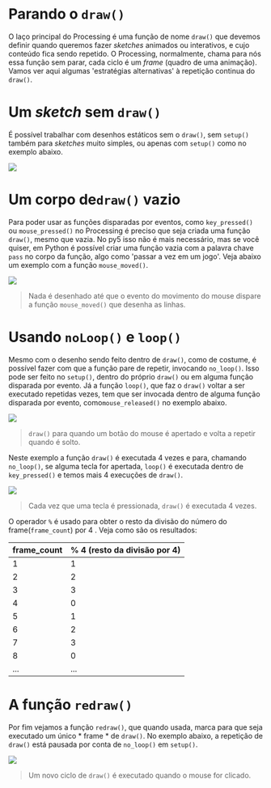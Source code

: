 # Parando o `draw()`

O laço principal do Processing é uma função de nome `draw()` que devemos definir quando queremos fazer *sketches* animados ou interativos, e cujo conteúdo fica sendo repetido. O Processing, normalmente, chama para nós essa função sem parar, cada ciclo é um *frame* (quadro de uma animação). Vamos ver aqui algumas 'estratégias alternativas' à repetição continua do `draw()`.

# Um *sketch* sem `draw()`

É possível trabalhar  com desenhos estáticos sem o `draw()`,  sem `setup()` também para *sketches* muito simples, ou apenas com `setup()` como no exemplo abaixo.

![](assets/no_loop_setup_only.png)

# Um corpo de`draw()` vazio

Para poder usar as funções disparadas por eventos, como `key_pressed()` ou `mouse_pressed()` no Processing é preciso que seja criada uma função `draw()`, mesmo que vazia. No py5 isso não é mais necessário, mas se você quiser,  em Python é possível criar uma função vazia com a palavra chave `pass` no corpo da função, algo como 'passar a vez em um jogo'. Veja abaixo um exemplo com a função `mouse_moved()`.

![](assets/no_loop_draw_pass.gif)

> Nada é desenhado até que o evento do movimento do mouse dispare a função `mouse_moved()` que desenha as linhas.

# Usando `noLoop()` e `loop()`

Mesmo com o desenho sendo feito dentro de `draw()`, como de costume, é possível fazer com que a função pare de repetir, invocando `no_loop()`.  Isso pode ser feito no `setup()`, dentro do próprio `draw()` ou em alguma função disparada por evento. Já a função `loop()`, que faz o `draw()` voltar  a ser executado repetidas vezes, tem que ser invocada dentro de alguma função disparada por evento, como`mouse_released()` no exemplo abaixo.

![](assets/no_loop_loop.gif)

> `draw()` para quando um botão do mouse é apertado e volta a repetir quando é solto.

Neste  exemplo a função `draw()` é executada 4 vezes e para, chamando `no_loop()`, se alguma tecla for apertada, `loop()` é executada dentro de `key_pressed()` e temos mais 4 execuções de `draw()`.

![](assets/no_loop_no_loop.gif)

> Cada vez que uma tecla é pressionada, `draw()` é executada 4 vezes.

O operador `%` é usado para obter o resto da divisão do número do frame(`frame_count`) por 4 . Veja como são os resultados:

| frame_count | % 4 (resto da divisão por 4) |
| ----------- | ---------------------------- |
| 1           | 1                            |
| 2           | 2                            |
| 3           | 3                            |
| 4           | 0                            |
| 5           | 1                            |
| 6           | 2                            |
| 7           | 3                            |
| 8           | 0                            |
| ...         | ...                          |

# A função `redraw()`

Por fim vejamos a função `redraw()`, que quando  usada, marca para que seja executado um único * frame * de `draw()`. No exemplo abaixo, a repetição de `draw()` está pausada por conta de `no_loop()` em `setup()`.

![](assets/no_loop_redraw.gif)

> Um novo ciclo de `draw()` é executado quando o mouse for clicado.
